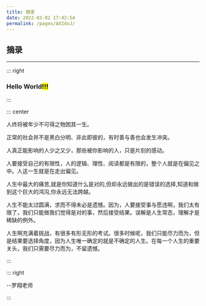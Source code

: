 ```yaml
---
title: 摘录
date: 2022-03-02 17:42:54
permalink: /pages/AXI4oJ/
---
```


## 摘录

---
::: right
<h3>Hello World<mark>!!!</mark></h3> <Badge text="beta" type="warning"/><Badge text="摘录"/>
:::

::: center

人终将被年少不可得之物困其一生。

正常的社会并不是黑白分明、非此即彼的，有时善与善也会发生冲突。

人真正能影响的人少之又少，那些被你影响的人，只是片刻的感动。

人要接受自己的有限性，人的逻辑、理性、阅读都是有限的，整个人就是在偏见之中。人这一生就是在走出偏见。

人生中最大的痛苦,就是你知道什么是对的,但却永远做出的是错误的选择,知道和做到这个巨大的鸿沟,你永远无法跨越。

人生不能太过圆满，求而不得未必是遗憾。因为，人要接受事与愿违啊，我们太有限了，我们只能做我们觉得是对的事，然后接受结果。误解是人生常态，理解才是稀缺的例外。

人生啊充满着挑战，有很多有形无形的考试。很多时候呢，我们只能尽力而为，但是结果要选择角度，因为人生唯一确定的就是不确定的人生。在每一个人生的重要关头，我们只需要尽力而为，不留遗憾。

:::

::: right

--罗翔老师

:::